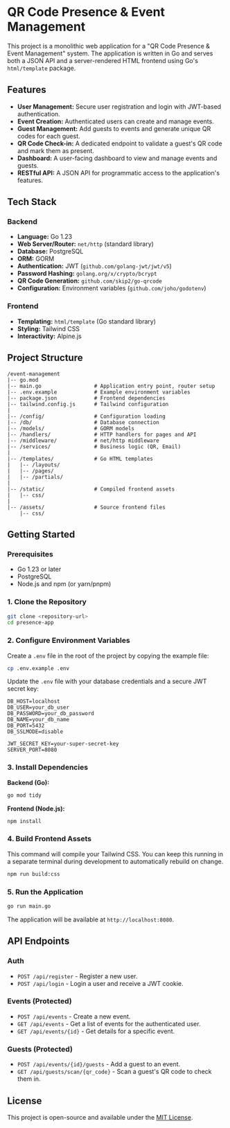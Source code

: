 # QR Code Presence & Event Management

This project is a monolithic web application for a "QR Code Presence & Event Management" system. The application is written in Go and serves both a JSON API and a server-rendered HTML frontend using Go's `html/template` package.

## Features

*   **User Management:** Secure user registration and login with JWT-based authentication.
*   **Event Creation:** Authenticated users can create and manage events.
*   **Guest Management:** Add guests to events and generate unique QR codes for each guest.
*   **QR Code Check-in:** A dedicated endpoint to validate a guest's QR code and mark them as present.
*   **Dashboard:** A user-facing dashboard to view and manage events and guests.
*   **RESTful API:** A JSON API for programmatic access to the application's features.

## Tech Stack

### Backend

*   **Language:** Go 1.23
*   **Web Server/Router:** `net/http` (standard library)
*   **Database:** PostgreSQL
*   **ORM:** GORM
*   **Authentication:** JWT (`github.com/golang-jwt/jwt/v5`)
*   **Password Hashing:** `golang.org/x/crypto/bcrypt`
*   **QR Code Generation:** `github.com/skip2/go-qrcode`
*   **Configuration:** Environment variables (`github.com/joho/godotenv`)

### Frontend

*   **Templating:** `html/template` (Go standard library)
*   **Styling:** Tailwind CSS
*   **Interactivity:** Alpine.js

## Project Structure

```
/event-management
|-- go.mod
|-- main.go                 # Application entry point, router setup
|-- .env.example            # Example environment variables
|-- package.json            # Frontend dependencies
|-- tailwind.config.js      # Tailwind configuration
|
|-- /config/                # Configuration loading
|-- /db/                    # Database connection
|-- /models/                # GORM models
|-- /handlers/              # HTTP handlers for pages and API
|-- /middleware/            # net/http middleware
|-- /services/              # Business logic (QR, Email)
|
|-- /templates/             # Go HTML templates
|   |-- /layouts/
|   |-- /pages/
|   |-- /partials/
|
|-- /static/                # Compiled frontend assets
|   |-- css/
|
|-- /assets/                # Source frontend files
    |-- css/
```

## Getting Started

### Prerequisites

*   Go 1.23 or later
*   PostgreSQL
*   Node.js and npm (or yarn/pnpm)

### 1. Clone the Repository

```bash
git clone <repository-url>
cd presence-app
```

### 2. Configure Environment Variables

Create a `.env` file in the root of the project by copying the example file:

```bash
cp .env.example .env
```

Update the `.env` file with your database credentials and a secure JWT secret key:

```
DB_HOST=localhost
DB_USER=your_db_user
DB_PASSWORD=your_db_password
DB_NAME=your_db_name
DB_PORT=5432
DB_SSLMODE=disable

JWT_SECRET_KEY=your-super-secret-key
SERVER_PORT=8080
```

### 3. Install Dependencies

**Backend (Go):**

```bash
go mod tidy
```

**Frontend (Node.js):**

```bash
npm install
```

### 4. Build Frontend Assets

This command will compile your Tailwind CSS. You can keep this running in a separate terminal during development to automatically rebuild on change.

```bash
npm run build:css
```

### 5. Run the Application

```bash
go run main.go
```

The application will be available at `http://localhost:8080`.

## API Endpoints

### Auth
*   `POST /api/register` - Register a new user.
*   `POST /api/login` - Login a user and receive a JWT cookie.

### Events (Protected)
*   `POST /api/events` - Create a new event.
*   `GET /api/events` - Get a list of events for the authenticated user.
*   `GET /api/events/{id}` - Get details for a specific event.

### Guests (Protected)
*   `POST /api/events/{id}/guests` - Add a guest to an event.
*   `GET /api/guests/scan/{qr_code}` - Scan a guest's QR code to check them in.

## License

This project is open-source and available under the [MIT License](LICENSE).
